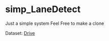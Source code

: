 # simp_LaneDetect

Just a simple system
Feel Free to make a clone

Dataset: [Drive](https://drive.google.com/file/d/1LPBj9RWKIeW89PRtwXCWUE7NIJzkyRz5/view?usp=sharing)
